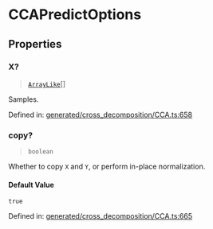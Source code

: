 # CCAPredictOptions

## Properties

### X?

> [`ArrayLike`](../types/ArrayLike.md)[]

Samples.

Defined in:  [generated/cross\_decomposition/CCA.ts:658](https://github.com/transitive-bullshit/scikit-learn-ts/blob/b59c1ff/packages/sklearn/src/generated/cross_decomposition/CCA.ts#L658)

### copy?

> `boolean`

Whether to copy `X` and `Y`, or perform in-place normalization.

#### Default Value

`true`

Defined in:  [generated/cross\_decomposition/CCA.ts:665](https://github.com/transitive-bullshit/scikit-learn-ts/blob/b59c1ff/packages/sklearn/src/generated/cross_decomposition/CCA.ts#L665)
